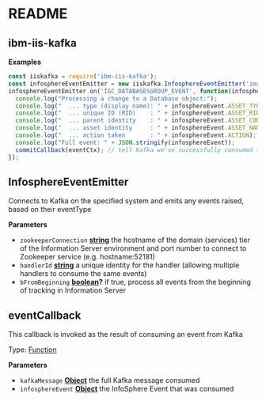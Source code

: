 # README

<!-- Generated by documentation.js. Update this documentation by updating the source code. -->

## ibm-iis-kafka

**Examples**

```javascript
const iiskafka = require('ibm-iis-kafka');
const infosphereEventEmitter = new iiskafka.InfosphereEventEmitter('zookeeper-host:2181', 'asset-object-handler', false);
infosphereEventEmitter.on('IGC_DATABASESGROUP_EVENT', function(infosphereEvent, eventCtx, commitCallback) {
  console.log("Processing a change to a Database object:");
  console.log("  ... type (display name): " + infosphereEvent.ASSET_TYPE);
  console.log("  ... unique ID (RID)    : " + infosphereEvent.ASSET_RID);
  console.log("  ... parent identity    : " + infosphereEvent.ASSET_CONTEXT);
  console.log("  ... asset identity     : " + infosphereEvent.ASSET_NAME);
  console.log("  ... action taken       : " + infosphereEvent.ACTION);
  console.log("Full event: " + JSON.stringify(infosphereEvent));
  commitCallback(eventCtx); // tell Kafka we've successfully consumed this event
});
```

## InfosphereEventEmitter

Connects to Kafka on the specified system and emits any events raised, based on their eventType

**Parameters**

-   `zookeeperConnection` **[string](https://developer.mozilla.org/en-US/docs/Web/JavaScript/Reference/Global_Objects/String)** the hostname of the domain (services) tier of the Information Server environment and port number to connect to Zookeeper service (e.g. hostname:52181)
-   `handlerId` **[string](https://developer.mozilla.org/en-US/docs/Web/JavaScript/Reference/Global_Objects/String)** a unique identity for the handler (allowing multiple handlers to consume the same events)
-   `bFromBeginning` **[boolean](https://developer.mozilla.org/en-US/docs/Web/JavaScript/Reference/Global_Objects/Boolean)?** if true, process all events from the beginning of tracking in Information Server

## eventCallback

This callback is invoked as the result of consuming an event from Kafka

Type: [Function](https://developer.mozilla.org/en-US/docs/Web/JavaScript/Reference/Statements/function)

**Parameters**

-   `kafkaMessage` **[Object](https://developer.mozilla.org/en-US/docs/Web/JavaScript/Reference/Global_Objects/Object)** the full Kafka message consumed
-   `infosphereEvent` **[Object](https://developer.mozilla.org/en-US/docs/Web/JavaScript/Reference/Global_Objects/Object)** the InfoSphere Event that was consumed
